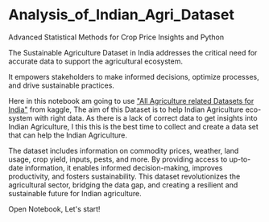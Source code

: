 # Analysis_of_Indian_Agri_Dataset
 Advanced Statistical Methods for Crop Price Insights and Python

 The Sustainable Agriculture Dataset in India addresses the critical need for accurate data to support the agricultural ecosystem. 
 
 It empowers stakeholders to make informed decisions, optimize processes, and drive sustainable practices. 
 
 Here in this notebook am going to use ["All Agriculture related Datasets for India"](https://www.kaggle.com/datasets/thammuio/all-agriculture-related-datasets-for-india) from kaggle, The aim of this Dataset is to help Indian Agriculture eco-system with right data. As there is a lack of correct data to get insights into Indian Agriculture, I this this is the best time to collect and create a data set that can help the Indian Agriculture.
 
 The dataset includes information on commodity prices, weather, land usage, crop yield, inputs, pests, and more. By providing access to up-to-date information, it enables informed decision-making, improves productivity, and fosters sustainability. This dataset revolutionizes the agricultural sector, bridging the data gap, and creating a resilient and sustainable future for Indian agriculture.
 
Open Notebook, Let's start! 